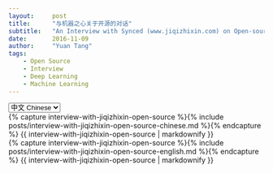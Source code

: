 ```yaml
---
layout:     post
title:      "与机器之心关于开源的对话"
subtitle:   "An Interview with Synced (www.jiqizhixin.com) on Open-source"
date:       2016-11-09
author:     "Yuan Tang"
tags:
    - Open Source
    - Interview
    - Deep Learning
    - Machine Learning
---
```


<select onchange= "onLanChange(this.options[this.options.selectedIndex].value)">
    <option value="0" selected> 中文 Chinese </option>
    <option value="1"> 英语 English </option>
</select>


<!-- Chinese Version -->
<div class="zh post-container">
	{% capture interview-with-jiqizhixin-open-source %}{% include posts/interview-with-jiqizhixin-open-source-chinese.md %}{% endcapture %}
	{{ interview-with-jiqizhixin-open-source | markdownify }}
</div>


<!-- English Version -->
<div class="en post-container">
	{% capture interview-with-jiqizhixin-open-source %}{% include posts/interview-with-jiqizhixin-open-source-english.md %}{% endcapture %}
	{{ interview-with-jiqizhixin-open-source | markdownify }}
</div>



<!-- Handle Language Change -->
<script type="text/javascript">
    // get nodes
    var $zh = document.querySelector(".zh");
    var $en = document.querySelector(".en");
    var $select = document.querySelector("select");
    // bind hashchange event
    window.addEventListener('hashchange', _render);
    // handle render
    function _render(){
        var _hash = window.location.hash;
        // en
        if(_hash == "#en"){
            $select.selectedIndex = 1;
            $en.style.display = "block";
            $zh.style.display = "none";
        // zh by default
        }else{
            // not trigger onChange, otherwise cause a loop call.
            $select.selectedIndex = 0;
            $zh.style.display = "block";
            $en.style.display = "none";
        }
    }
    // handle select change
    function onLanChange(index){
        if(index == 0){
            window.location.hash = "#zh"
        }else{
            window.location.hash = "#en"
        }
    }
    // init
    _render();
</script>